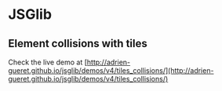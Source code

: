 # JSGlib
## Element collisions with tiles

Check the live demo at [http://adrien-gueret.github.io/jsglib/demos/v4/tiles_collisions/](http://adrien-gueret.github.io/jsglib/demos/v4/tiles_collisions/)